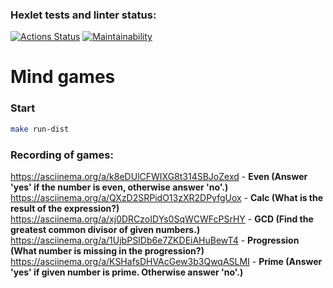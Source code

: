 ### Hexlet tests and linter status:
[![Actions Status](https://github.com/Nikita-Shavrin/java-project-61/actions/workflows/hexlet-check.yml/badge.svg)](https://github.com/Nikita-Shavrin/java-project-61/actions)
[![Maintainability](https://api.codeclimate.com/v1/badges/117382bbce0c4f6df104/maintainability)](https://codeclimate.com/github/Nikita-Shavrin/java-project-61/maintainability)
# Mind games
### Start 
```sh
make run-dist
```
### Recording of games:
https://asciinema.org/a/k8eDUlCFWIXG8t314SBJoZexd - **Even (Answer 'yes' if the number is even, otherwise answer 'no'.)**
https://asciinema.org/a/QXzD2SRPidO13zXR2DPyfgUox - **Calc (What is the result of the expression?)**
https://asciinema.org/a/xj0DRCzoIDYs0SqWCWFcPSrHY - **GCD (Find the greatest common divisor of given numbers.)**
https://asciinema.org/a/1UjbPSIDb6e7ZKDEiAHuBewT4 - **Progression (What number is missing in the progression?)**
https://asciinema.org/a/KSHafsDHVAcGew3b3QwqASLMI - **Prime (Answer 'yes' if given number is prime. Otherwise answer 'no'.)**
